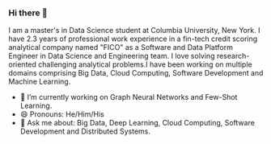### Hi there 👋

I am a master's in Data Science student at Columbia University, New York. I have 2.3 years of professional work experience in a fin-tech credit scoring analytical company named "FICO" as a Software and Data Platform Engineer in Data Science and Engineering team. I love solving research-oriented challenging analytical problems.I have been working on multiple domains comprising Big Data, Cloud Computing, Software Development and Machine Learning.


- 🔭 I’m currently working on Graph Neural Networks and Few-Shot Learning.
- 😄 Pronouns: He/Him/His
- 💬 Ask me about: Big Data, Deep Learning, Cloud Computing, Software Development and Distributed Systems.

<!--
**maheshjindal/maheshjindal** is a ✨ _special_ ✨ repository because its `README.md` (this file) appears on your GitHub profile.

Here are some ideas to get you started:

- 🔭 I’m currently working on ...
- 🌱 I’m currently learning ...
- 👯 I’m looking to collaborate on ...
- 🤔 I’m looking for help with ...
- 💬 Ask me about ...
- 📫 How to reach me: ...
- 😄 Pronouns: ...
- ⚡ Fun fact: ...
-->
